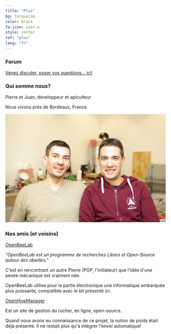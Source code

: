 ```yaml
---
title: "Plus"
bg: turquoise
color: black
fa-icon: user-o
style: center
ref: "plus"
lang: "fr"
---
```

### Forum

[Venez discuter, poser vos questions... ici!](/forum)

### Qui somme nous?

Pierre et Juan, développeur et apiculteur

Nous vivons près de Bordeaux, France

![IMGP9344](img/IMGP9344.JPG)

### Nos amis (et voisins)

[OpenBeeLab](https://www.openbeelab.org/)

*"OpenBeeLab est un programme de recherches Libres et Open-Source autour des abeilles."*

C'est en rencontrant un autre Pierre (PGP, l'initiateur) que l'idée d'une pesée mécanique est vraiment née.

OpenBeeLab utilise pour la partie électronique une informatique embarquée plus puissante, compatible avec le kit présenté ici.



[OpenHiveManager](https://www.openhivemanager.org)

Est un site de gestion du rucher, en ligne, open-source.

Quand nous avons eu connaissance de ce projet, la notion de poids était déjà présente. Il ne restait plus qu'à intégrer l'envoi automatique!



